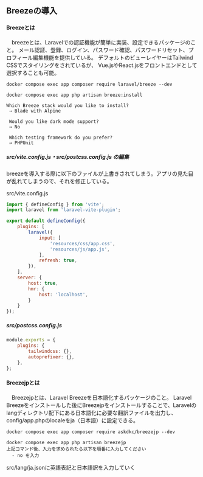 ## Breezeの導入

#### Breezeとは

　breezeとは、Laravelでの認証機能が簡単に実装、設定できるパッケージのこと。
メール認証、登録、ログイン、パスワード確認、パスワードリセット、プロフィール編集機能を提供している。
デフォルトのビューレイヤーはTailwind CSSでスタイリングをされているが、
Vue.jsやReact.jsをフロントエンドとして選択することも可能。

```
docker compose exec app composer require laravel/breeze --dev

docker compose exec app php artisan breeze:install

Which Breeze stack would you like to install?
 → Blade with Alpine

 Would you like dark mode support?
 → No

 Which testing framework do you prefer?
 → PHPUnit
```

##### src/vite.config.js・src/postcss.config.js  の編集

 breezeを導入する際に以下のファイルが上書きされてしまう。アプリの見た目が乱れてしまうので、それを修正している。

src/vite.config.js 

```js
import { defineConfig } from 'vite';
import laravel from 'laravel-vite-plugin';

export default defineConfig({
    plugins: [
        laravel({
            input: [
                'resources/css/app.css',
                'resources/js/app.js',
            ],
            refresh: true,
        }),
    ],
    server: {
        host: true,
        hmr: {
            host: 'localhost',
        }
    }
});
```

##### src/postcss.config.js

```js
module.exports = {
    plugins: {
        tailwindcss: {},
        autoprefixer: {},
    },
};
```

#### Breezejpとは

　Breezejpとは、Laravel Breezeを日本語化するパッケージのこと。
Laravel Breezeをインストールした後にBreezejpをインストールすることで、Laravelのlangディレクトリ配下にある日本語化に必要な翻訳ファイルを出力し、config/app.phpのlocaleをja（日本語）に設定できる。

```
docker compose exec app composer require askdkc/breezejp --dev

docker compose exec app php artisan breezejp
上記コマンド後、入力を求められたら以下を順番に入力してください
  - no を入力
```

src/lang/ja.jsonに英語表記と日本語訳を入力していく